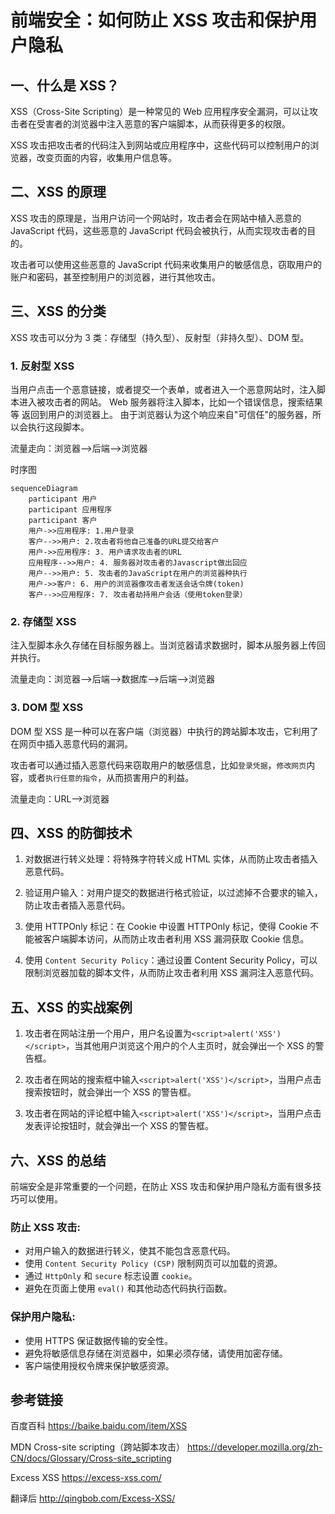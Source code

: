 # 前端安全：如何防止 XSS 攻击和保护用户隐私

## 一、什么是 XSS？

XSS（Cross-Site Scripting）是一种常见的 Web 应用程序安全漏洞，可以让攻击者在受害者的浏览器中注入恶意的客户端脚本，从而获得更多的权限。

XSS 攻击把攻击者的代码注入到网站或应用程序中，这些代码可以控制用户的浏览器，改变页面的内容，收集用户信息等。

## 二、XSS 的原理

XSS 攻击的原理是，当用户访问一个网站时，攻击者会在网站中植入恶意的 JavaScript 代码，这些恶意的 JavaScript 代码会被执行，从而实现攻击者的目的。

攻击者可以使用这些恶意的 JavaScript 代码来收集用户的敏感信息，窃取用户的账户和密码，甚至控制用户的浏览器，进行其他攻击。

## 三、XSS 的分类

XSS 攻击可以分为 3 类：存储型（持久型）、反射型（非持久型）、DOM 型。

### 1. 反射型 XSS

当用户点击一个恶意链接，或者提交一个表单，或者进入一个恶意网站时，注入脚本进入被攻击者的网站。
Web 服务器将注入脚本，比如一个错误信息，搜索结果等 返回到用户的浏览器上。
由于浏览器认为这个响应来自"可信任"的服务器，所以会执行这段脚本。

流量走向：浏览器——>后端——>浏览器

时序图

```Mermaid
sequenceDiagram
    participant 用户
    participant 应用程序
    participant 客户
    用户->>应用程序: 1.用户登录
    客户-->>用户: 2.攻击者将他自己准备的URL提交给客户
    用户->>应用程序: 3. 用户请求攻击者的URL
    应用程序-->>用户: 4. 服务器对攻击者的Javascript做出回应
    用户-->>用户: 5. 攻击者的JavaScript在用户的浏览器种执行
    用户->>客户: 6. 用户的浏览器像攻击者发送会话令牌(token)
    客户-->>应用程序: 7. 攻击者劫持用户会话（使用token登录）
```

### 2. 存储型 XSS

注入型脚本永久存储在目标服务器上。当浏览器请求数据时，脚本从服务器上传回并执行。

流量走向：浏览器——>后端——>数据库——>后端——>浏览器

### 3. DOM 型 XSS

DOM 型 XSS 是一种可以在客户端（浏览器）中执行的跨站脚本攻击，它利用了在网页中插入恶意代码的漏洞。

攻击者可以通过插入恶意代码来窃取用户的敏感信息，比如`登录凭据`，`修改网页`内容，或者`执行任意的指令`，从而损害用户的利益。

流量走向：URL——>浏览器

## 四、XSS 的防御技术

1. 对数据进行转义处理：将特殊字符转义成 HTML 实体，从而防止攻击者插入恶意代码。

2. 验证用户输入：对用户提交的数据进行格式验证，以过滤掉不合要求的输入，防止攻击者插入恶意代码。

3. 使用 HTTPOnly 标记：在 Cookie 中设置 HTTPOnly 标记，使得 Cookie 不能被客户端脚本访问，从而防止攻击者利用 XSS 漏洞获取 Cookie 信息。

4. 使用 `Content Security Policy`：通过设置 Content Security Policy，可以限制浏览器加载的脚本文件，从而防止攻击者利用 XSS 漏洞注入恶意代码。

## 五、XSS 的实战案例

1. 攻击者在网站注册一个用户，用户名设置为`<script>alert('XSS')</script>`，当其他用户浏览这个用户的个人主页时，就会弹出一个 XSS 的警告框。

2. 攻击者在网站的搜索框中输入`<script>alert('XSS')</script>`，当用户点击搜索按钮时，就会弹出一个 XSS 的警告框。

3. 攻击者在网站的评论框中输入`<script>alert('XSS')</script>`，当用户点击发表评论按钮时，就会弹出一个 XSS 的警告框。

## 六、XSS 的总结

前端安全是非常重要的一个问题，在防止 XSS 攻击和保护用户隐私方面有很多技巧可以使用。

### 防止 XSS 攻击:

- 对用户输入的数据进行转义，使其不能包含恶意代码。
- 使用 `Content Security Policy (CSP)` 限制网页可以加载的资源。
- 通过 `HttpOnly` 和 `secure` 标志设置 `cookie`。
- 避免在页面上使用 `eval()` 和其他动态代码执行函数。

### 保护用户隐私:

- 使用 HTTPS 保证数据传输的安全性。
- 避免将敏感信息存储在浏览器中，如果必须存储，请使用加密存储。
- 客户端使用授权令牌来保护敏感资源。

## 参考链接

百度百科 https://baike.baidu.com/item/XSS

MDN Cross-site scripting（跨站脚本攻击） https://developer.mozilla.org/zh-CN/docs/Glossary/Cross-site_scripting

Excess XSS https://excess-xss.com/

翻译后 http://qingbob.com/Excess-XSS/
